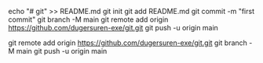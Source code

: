 echo "# git" >> README.md
git init
git add README.md
git commit -m "first commit"
git branch -M main
git remote add origin https://github.com/dugersuren-exe/git.git
git push -u origin main





git remote add origin https://github.com/dugersuren-exe/git.git
git branch -M main
git push -u origin main